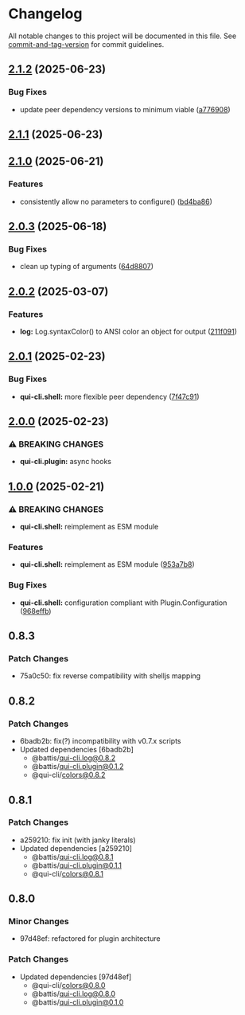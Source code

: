 # Changelog

All notable changes to this project will be documented in this file. See [commit-and-tag-version](https://github.com/absolute-version/commit-and-tag-version) for commit guidelines.

## [2.1.2](https://github.com/battis/qui-cli/compare/shell/2.1.1...shell/2.1.2) (2025-06-23)

### Bug Fixes

- update peer dependency versions to minimum viable ([a776908](https://github.com/battis/qui-cli/commit/a7769085adef6da665da7a67cb143af1e0bba6be))

## [2.1.1](https://github.com/battis/qui-cli/compare/shell/2.1.0...shell/2.1.1) (2025-06-23)

## [2.1.0](https://github.com/battis/qui-cli/compare/shell/2.0.3...shell/2.1.0) (2025-06-21)

### Features

- consistently allow no parameters to configure() ([bd4ba86](https://github.com/battis/qui-cli/commit/bd4ba8697691020b8368482f66f1124cd91926fd))

## [2.0.3](https://github.com/battis/qui-cli/compare/shell/2.0.2...shell/2.0.3) (2025-06-18)

### Bug Fixes

- clean up typing of arguments ([64d8807](https://github.com/battis/qui-cli/commit/64d88075bdd5653f8ab84ab4e3f2805ab62748a2))

## [2.0.2](https://github.com/battis/qui-cli/compare/shell/2.0.1...shell/2.0.2) (2025-03-07)

### Features

- **log:** Log.syntaxColor() to ANSI color an object for output ([211f091](https://github.com/battis/qui-cli/commit/211f091c00c945a4d99cf5216b6c06bad978dc30))

## [2.0.1](https://github.com/battis/qui-cli/compare/shell/2.0.0...shell/2.0.1) (2025-02-23)

### Bug Fixes

- **qui-cli.shell:** more flexible peer dependency ([7f47c91](https://github.com/battis/qui-cli/commit/7f47c91646413b3760d7bf32821f078cc33012e6))

## [2.0.0](https://github.com/battis/qui-cli/compare/shell/1.0.0...shell/2.0.0) (2025-02-23)

### ⚠ BREAKING CHANGES

- **qui-cli.plugin:** async hooks

## [1.0.0](https://github.com/battis/qui-cli/compare/shell/0.8.3...shell/1.0.0) (2025-02-21)

### ⚠ BREAKING CHANGES

- **qui-cli.shell:** reimplement as ESM module

### Features

- **qui-cli.shell:** reimplement as ESM module ([953a7b8](https://github.com/battis/qui-cli/commit/953a7b820e19832639d07fd31553e546a9bdc0d6))

### Bug Fixes

- **qui-cli.shell:** configuration compliant with Plugin.Configuration ([968effb](https://github.com/battis/qui-cli/commit/968effbb4828d5f285995fbdf9c1e01f6a3ce874))

## 0.8.3

### Patch Changes

- 75a0c50: fix reverse compatibility with shelljs mapping

## 0.8.2

### Patch Changes

- 6badb2b: fix(?) incompatibility with v0.7.x scripts
- Updated dependencies [6badb2b]
  - @battis/qui-cli.log@0.8.2
  - @battis/qui-cli.plugin@0.1.2
  - @qui-cli/colors@0.8.2

## 0.8.1

### Patch Changes

- a259210: fix init (with janky literals)
- Updated dependencies [a259210]
  - @battis/qui-cli.log@0.8.1
  - @battis/qui-cli.plugin@0.1.1
  - @qui-cli/colors@0.8.1

## 0.8.0

### Minor Changes

- 97d48ef: refactored for plugin architecture

### Patch Changes

- Updated dependencies [97d48ef]
  - @qui-cli/colors@0.8.0
  - @battis/qui-cli.log@0.8.0
  - @battis/qui-cli.plugin@0.1.0
